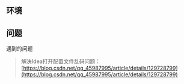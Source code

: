 
## 环境

## 问题
遇到的问题
> 解决Idea打开配置文件乱码问题：[https://blog.csdn.net/qq_45987995/article/details/129728799](https://blog.csdn.net/qq_45987995/article/details/129728799)


